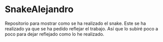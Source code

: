 # SnakeAlejandro
Repositorio para mostrar como se ha realizado el snake.
Este se ha realizado ya que se ha pedido reflejar el trabajo. Así que lo subiré poco a poco para dejar reflejado como lo he realizado.
